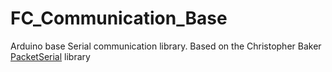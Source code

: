 # FC_Communication_Base
Arduino base Serial communication library. Based on the Christopher Baker [PacketSerial](https://github.com/bakercp/PacketSerial) library

